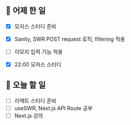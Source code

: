## 🐣 어제 한 일

- [x] 모자스 스터디 준비
- [x] Sanity, SWR POST request 로직, filtering 적용
- [ ] 이모지 입력 기능 적용
- [x] 22:00 모자스 스터디


## 🐤 오늘 할 일

- [ ] 리액트 스터디 준비
- [ ] useSWR, Next.js API Route 공부
- [ ] Next.js 강의